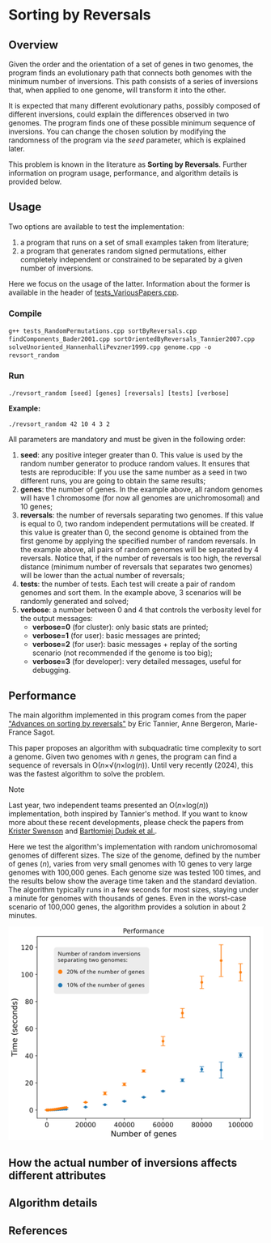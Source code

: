 # Sorting by Reversals

## Overview

Given the order and the orientation of a set of genes in two genomes, the program finds an evolutionary path that connects both genomes with the minimum number of inversions. This path consists of a series of inversions that, when applied to one genome, will transform it into the other.

It is expected that many different evolutionary paths, possibly composed of different inversions, could explain the differences observed in two genomes. The program finds one of these possible minimum sequence of inversions. You can change the chosen solution by modifying the randomness of the program via the *seed* parameter, which is explained later.

This problem is known in the literature as **Sorting by Reversals**. Further information on program usage, performance, and algorithm details is provided below.

## Usage

Two options are available to test the implementation: 

1. a program that runs on a set of small examples taken from literature; 
2. a program that generates random signed permutations, either completely independent or constrained to be separated by a given number of inversions. 

Here we focus on the usage of the latter. Information about the former is available in the header of [tests_VariousPapers.cpp](https://github.com/pribiller/revsort/blob/main/tests_VariousPapers.cpp).

### Compile
```
g++ tests_RandomPermutations.cpp sortByReversals.cpp findComponents_Bader2001.cpp sortOrientedByReversals_Tannier2007.cpp solveUnoriented_HannenhalliPevzner1999.cpp genome.cpp -o revsort_random
```

### Run
```
./revsort_random [seed] [genes] [reversals] [tests] [verbose]
```

**Example:**
```
./revsort_random 42 10 4 3 2
```

All parameters are mandatory and must be given in the following order:
1. **seed**: any positive integer greater than 0. This value is used by the random number generator to produce random values. It ensures that tests are reproducible: If you use the same number as a seed in two different runs, you are going to obtain the same results;
2. **genes**: the number of genes. In the example above, all random genomes will have 1 chromosome (for now all genomes are unichromosomal) and 10 genes;
3. **reversals**: the number of reversals separating two genomes. If this value is equal to 0, two random independent permutations will be created. If this value is greater than 0, the second genome is obtained from the first genome by applying the specified number of random reversals. In the example above, all pairs of random genomes will be separated by 4 reversals. Notice that, if the number of reversals is too high, the reversal distance (minimum number of reversals that separates two genomes) will be lower than the actual number of reversals;
4. **tests**: the number of tests. Each test will create a pair of random genomes and sort them. In the example above, 3 scenarios will be randomly generated and solved;
5. **verbose**: a number between 0 and 4 that controls the verbosity level for the output messages:
   - **verbose=0** (for cluster): only basic stats are printed;
   - **verbose=1** (for user): basic messages are printed;
   - **verbose=2** (for user): basic messages + replay of the sorting scenario (not recommended if the genome is too big);
   - **verbose=3** (for developer): very detailed messages, useful for debugging.

## Performance

The main algorithm implemented in this program comes from the paper ["Advances on sorting by reversals"](https://www.sciencedirect.com/science/article/pii/S0166218X06003751) by Eric Tannier, Anne Bergeron, Marie-France Sagot.

This paper proposes an algorithm with subquadratic time complexity to sort a genome. Given two genomes with *n* genes, the program can find a sequence of reversals in O(*n*×√(*n*×log(*n*)). Until very recently (2024), this was the fastest algorithm to solve the problem. 

> [!NOTE]
> Last year, two independent teams presented an O(*n*×log(*n*)) implementation, both inspired by Tannier's method. 
> If you want to know more about these recent developments, please check the papers from [Krister Swenson](https://arxiv.org/abs/2403.20165) and [Bartłomiej Dudek et al.](https://epubs.siam.org/doi/abs/10.1137/1.9781611977936.19).

Here we test the algorithm's implementation with random unichromosomal genomes of different sizes. The size of the genome, defined by the number of genes (*n*), varies from very small genomes with 10 genes to very large genomes with 100,000 genes.
Each genome size was tested 100 times, and the results below show the average time taken and the standard deviation. 
The algorithm typically runs in a few seconds for most sizes, staying under a minute for genomes with thousands of genes. Even in the worst-case scenario of 100,000 genes, the algorithm provides a solution in about 2 minutes.

![Plot performance](./docs/assets/performance.svg)

## How the actual number of inversions affects different attributes


## Algorithm details


## References

